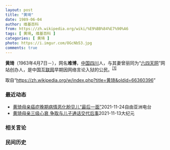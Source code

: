 ```yaml
---
layout: post
title: "黄琦"
date: 1989-06-04
author: 维基百科
from: https://zh.wikipedia.org/wiki/%E9%BB%84%E7%90%A6
tags: [ 黄琦, 维基百科 ]
categories: [ 黄琦 ]
photo: https://i.imgur.com/OGcNb53.jpg
comments: true
---
```

<div class="mw-parser-output">

<p><b>黄琦</b>（1963年4月7日<span class="useeditintro" title="Template:BLP editintro">－</span>），网名<b>难博</b>，<a href="/wiki/%E4%B8%AD%E8%8F%AF%E4%BA%BA%E6%B0%91%E5%85%B1%E5%92%8C%E5%9C%8B" class="mw-redirect" title="中華人民共和國">中国</a><a href="/wiki/%E5%9B%9B%E5%B7%9D" class="mw-redirect" title="四川">四川</a>人，与其妻曾丽同为“<a href="/wiki/%E5%85%AD%E5%9B%9B%E5%A4%A9%E7%BD%91" title="六四天网">六四天网</a>”网站创办人，是中国<a href="/wiki/%E4%BA%92%E8%81%94%E7%BD%91" title="互联网">互联网</a>早期因网络言论入狱的公民。<sup id="cite_ref-堅持普世價值_1-0" class="reference"><a href="#cite_note-堅持普世價值-1">[1]</a></sup>
</p>
</div><noscript><img src="//zh.wikipedia.org/wiki/Special:CentralAutoLogin/start?type=1x1" alt="" title="" width="1" height="1" style="border: none; position: absolute;"></noscript>
<div class="printfooter">取自“<a dir="ltr" href="https://zh.wikipedia.org/w/index.php?title=黄琦&amp;oldid=66360396">https://zh.wikipedia.org/w/index.php?title=黄琦&amp;oldid=66360396</a>”</div><div id="recent-news"><h3>最近动态</h3><ul><li><a href="https://nodebe4.github.io/waimei/2021-11-24/%E9%BB%84%E7%90%A6%E6%AF%8D%E4%BA%B2%E7%99%8C%E7%97%87%E6%99%9A%E6%9C%9F%E7%97%85%E6%83%85%E6%81%B6%E5%8C%96%E7%9B%BC%E8%A7%81%E5%84%BF-%E6%9C%80%E5%90%8E%E4%B8%80%E9%9D%A2" title="黄琦母亲癌症晚期病情恶化盼见儿“最后一面”—— 成都“六四天网”创办人黄琦已入狱5年。最近一年多，黄琦的母亲蒲文清多次向监狱方申请探监，均遭到拒绝。本月上旬，蒲文清向外界发出求助说，她罹患肺癌进...">黄琦母亲癌症晚期病情恶化盼见儿“最后一面”</a><time>2021-11-24</time><a class="tag">自由亚洲电台</a></li>
<li><a href="https://nodebe4.github.io/waimei/2021-11-13/%E9%BB%84%E7%90%A6%E6%AF%8D%E4%BA%B2%E4%B8%89%E7%BA%A7%E5%BF%83%E8%A1%B0-%E4%BA%89%E5%8F%96%E4%B8%8E%E5%84%BF%E5%AD%90%E9%80%9A%E8%AF%9D%E4%BA%A4%E4%BB%A3%E5%90%8E%E4%BA%8B" title="黄琦母亲三级心衰 争取与儿子通话交代后事—— 【大纪元2021年11月14日讯】（大纪元记者李熙采访报导）最近，贵州民族大学退休教授黄椿，在网上公开她与前“六四天网”创办人黄琦母亲蒲文清的通话录...">黄琦母亲三级心衰 争取与儿子通话交代后事</a><time>2021-11-13</time><a class="tag">大纪元</a></li>
</ul></div><div id="open-opinion"><h3>相关言论</h3><ul></ul></div><div id="mjls-record"><h3>民间历史</h3><ul></ul></div>